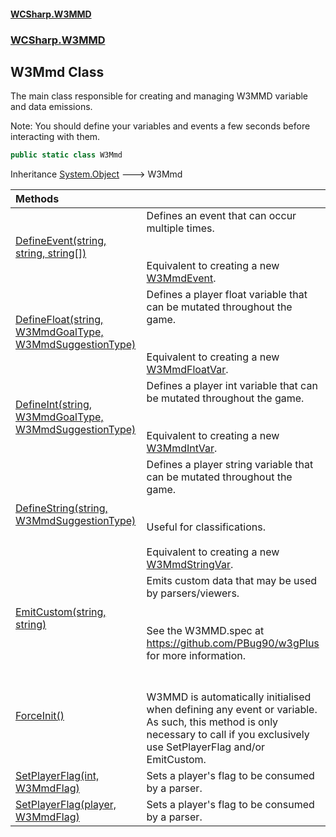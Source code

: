 #### [WCSharp.W3MMD](index.md 'index')
### [WCSharp.W3MMD](WCSharp.W3MMD.md 'WCSharp.W3MMD')

## W3Mmd Class

The main class responsible for creating and managing W3MMD variable and data emissions.  
  
Note: You should define your variables and events a few seconds before interacting with them.

```csharp
public static class W3Mmd
```

Inheritance [System.Object](https://docs.microsoft.com/en-us/dotnet/api/System.Object 'System.Object') &#129106; W3Mmd

| Methods | |
| :--- | :--- |
| [DefineEvent(string, string, string[])](WCSharp.W3MMD.W3Mmd.DefineEvent(string,string,string[]).md 'WCSharp.W3MMD.W3Mmd.DefineEvent(string, string, string[])') | Defines an event that can occur multiple times.<br/><br/><br/>Equivalent to creating a new [W3MmdEvent](WCSharp.W3MMD.W3MmdEvent.md 'WCSharp.W3MMD.W3MmdEvent'). |
| [DefineFloat(string, W3MmdGoalType, W3MmdSuggestionType)](WCSharp.W3MMD.W3Mmd.DefineFloat(string,WCSharp.W3MMD.W3MmdGoalType,WCSharp.W3MMD.W3MmdSuggestionType).md 'WCSharp.W3MMD.W3Mmd.DefineFloat(string, WCSharp.W3MMD.W3MmdGoalType, WCSharp.W3MMD.W3MmdSuggestionType)') | Defines a player float variable that can be mutated throughout the game.<br/><br/><br/>Equivalent to creating a new [W3MmdFloatVar](WCSharp.W3MMD.W3MmdFloatVar.md 'WCSharp.W3MMD.W3MmdFloatVar'). |
| [DefineInt(string, W3MmdGoalType, W3MmdSuggestionType)](WCSharp.W3MMD.W3Mmd.DefineInt(string,WCSharp.W3MMD.W3MmdGoalType,WCSharp.W3MMD.W3MmdSuggestionType).md 'WCSharp.W3MMD.W3Mmd.DefineInt(string, WCSharp.W3MMD.W3MmdGoalType, WCSharp.W3MMD.W3MmdSuggestionType)') | Defines a player int variable that can be mutated throughout the game.<br/><br/><br/>Equivalent to creating a new [W3MmdIntVar](WCSharp.W3MMD.W3MmdIntVar.md 'WCSharp.W3MMD.W3MmdIntVar'). |
| [DefineString(string, W3MmdSuggestionType)](WCSharp.W3MMD.W3Mmd.DefineString(string,WCSharp.W3MMD.W3MmdSuggestionType).md 'WCSharp.W3MMD.W3Mmd.DefineString(string, WCSharp.W3MMD.W3MmdSuggestionType)') | Defines a player string variable that can be mutated throughout the game.<br/><br/><br/>Useful for classifications.<br/><br/>Equivalent to creating a new [W3MmdStringVar](WCSharp.W3MMD.W3MmdStringVar.md 'WCSharp.W3MMD.W3MmdStringVar'). |
| [EmitCustom(string, string)](WCSharp.W3MMD.W3Mmd.EmitCustom(string,string).md 'WCSharp.W3MMD.W3Mmd.EmitCustom(string, string)') | Emits custom data that may be used by parsers/viewers.<br/><br/><br/>See the W3MMD.spec at https://github.com/PBug90/w3gPlus for more information. |
| [ForceInit()](WCSharp.W3MMD.W3Mmd.ForceInit().md 'WCSharp.W3MMD.W3Mmd.ForceInit()') | <br/><br/>W3MMD is automatically initialised when defining any event or variable.<br/>            As such, this method is only necessary to call if you exclusively use SetPlayerFlag and/or EmitCustom. |
| [SetPlayerFlag(int, W3MmdFlag)](WCSharp.W3MMD.W3Mmd.SetPlayerFlag(int,WCSharp.W3MMD.W3MmdFlag).md 'WCSharp.W3MMD.W3Mmd.SetPlayerFlag(int, WCSharp.W3MMD.W3MmdFlag)') | Sets a player's flag to be consumed by a parser. |
| [SetPlayerFlag(player, W3MmdFlag)](WCSharp.W3MMD.W3Mmd.SetPlayerFlag(War3Api.Common.player,WCSharp.W3MMD.W3MmdFlag).md 'WCSharp.W3MMD.W3Mmd.SetPlayerFlag(War3Api.Common.player, WCSharp.W3MMD.W3MmdFlag)') | Sets a player's flag to be consumed by a parser. |
